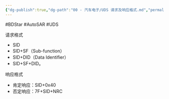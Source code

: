 ```yaml
---
{"dg-publish":true,"dg-path":"00 - 汽车电子/UDS 请求及响应格式.md","permalink":"/00 - 汽车电子/UDS 请求及响应格式/","created":"2020-04-24T15:55:54.000+08:00","updated":"2025-04-02T15:26:27.553+08:00"}
---
```


#BDStar #AutoSAR #UDS 

请求格式

-   SID
-   SID+SF（Sub-function）
-   SID+DID（Data Identifier）
-   SID+SF+DID。

响应格式

-   肯定响应：SID+0x40
-   否定响应：7F+SID+NRC